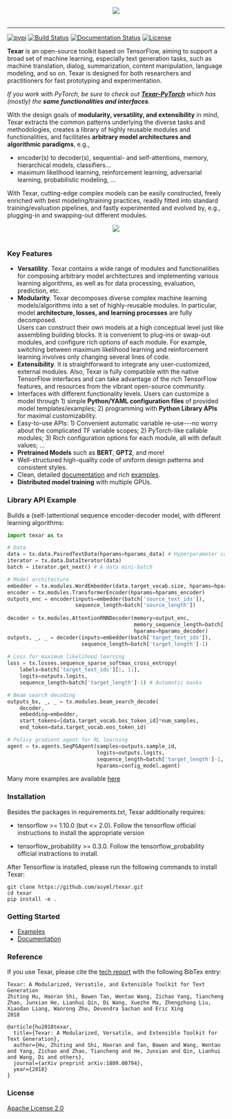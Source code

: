 <div align="center">
   <img src="./docs/_static/img/logo_h_035.png"><br><br>
</div>
 
-----------------


[![pypi](https://img.shields.io/pypi/v/texar.svg)](https://pypi.python.org/pypi/texar)
[![Build Status](https://travis-ci.org/asyml/texar.svg?branch=master)](https://travis-ci.org/asyml/texar)
[![Documentation Status](https://readthedocs.org/projects/texar/badge/?version=latest)](https://texar.readthedocs.io/en/latest/?badge=latest)
[![License](https://img.shields.io/badge/license-Apache%202.0-blue.svg)](https://github.com/asyml/texar/blob/master/LICENSE)
 
**Texar** is an open-source toolkit based on TensorFlow, aiming to support a broad set of machine learning, especially text generation tasks, such as machine translation, dialog, summarization, content manipulation, language modeling, and so on. Texar is designed for both researchers and practitioners for fast prototyping and experimentation.
 
*If you work with PyTorch, be sure to check out **[Texar-PyTorch](https://github.com/asyml/texar-pytorch)** which has (mostly) the **same functionalities and interfaces**.*

With the design goals of **modularity, versatility, and extensibility** in mind, Texar extracts the common patterns underlying the diverse tasks and methodologies, creates a library of highly reusable modules and functionalities, and facilitates **arbitrary model architectures and algorithmic paradigms**, e.g., 
   * encoder(s) to decoder(s), sequential- and self-attentions, memory, hierarchical models, classifiers... 
   * maximum likelihood learning, reinforcement learning, adversarial learning, probabilistic modeling, ... 

With Texar, cutting-edge complex models can be easily constructed, freely enriched with best modeling/training practices, readily fitted into standard training/evaluation pipelines, and fastly experimented and evolved by, e.g., plugging-in and swapping-out different modules.

<div align="center">
   <img src="./docs/_static/img/texar_stack.png"><br><br>
</div> 

### Key Features
* **Versatility**. Texar contains a wide range of modules and functionalities for composing arbitrary model architectures and implementing various learning algorithms, as well as for data processing, evaluation, prediction, etc.
* **Modularity**. Texar decomposes diverse complex machine learning models/algorithms into a set of highly-reusable modules. In particular, model **architecture, losses, and learning processes** are fully decomposed.  
Users can construct their own models at a high conceptual level just like assembling building blocks. It is convenient to plug-ins or swap-out modules, and configure rich options of each module. For example, switching between maximum likelihood learning and reinforcement learning involves only changing several lines of code.
* **Extensibility**. It is straightforward to integrate any user-customized, external modules. Also, Texar is fully compatible with the native TensorFlow interfaces and can take advantage of the rich TensorFlow features, and resources from the vibrant open-source community.
* Interfaces with different functionality levels. Users can customize a model through 1) simple **Python/YAML configuration files** of provided model templates/examples; 2) programming with **Python Library APIs** for maximal customizability.
* Easy-to-use APIs: 1) Convenient automatic variable re-use---no worry about the complicated TF variable scopes; 2) PyTorch-like callable modules; 3) Rich configuration options for each module, all with default values; ...
* **Pretrained Models** such as **BERT**, **GPT2**, and more!
* Well-structured high-quality code of uniform design patterns and consistent styles. 
* Clean, detailed [documentation](https://texar.readthedocs.io) and rich [examples](./examples).
* **Distributed model training** with multiple GPUs.

### Library API Example
Builds a (self-)attentional sequence encoder-decoder model, with different learning algorithms:
```python
import texar as tx

# Data 
data = tx.data.PairedTextData(hparams=hparams_data) # Hyperparameter configs in `hparams` 
iterator = tx.data.DataIterator(data)
batch = iterator.get_next() # A data mini-batch

# Model architecture
embedder = tx.modules.WordEmbedder(data.target_vocab.size, hparams=hparams_emb)
encoder = tx.modules.TransformerEncoder(hparams=hparams_encoder)
outputs_enc = encoder(inputs=embedder(batch['source_text_ids']),
                      sequence_length=batch['source_length'])
                      
decoder = tx.modules.AttentionRNNDecoder(memory=output_enc, 
                                         memory_sequence_length=batch['source_length'],
                                         hparams=hparams_decoder)
outputs, _, _ = decoder(inputs=embedder(batch['target_text_ids']),
                        sequence_length=batch['target_length']-1)
                        
# Loss for maximum likelihood learning
loss = tx.losses.sequence_sparse_softmax_cross_entropy(
    labels=batch['target_text_ids'][:, 1:],
    logits=outputs.logits,
    sequence_length=batch['target_length']-1) # Automatic masks

# Beam search decoding
outputs_bs, _, _ = tx.modules.beam_search_decode(
    decoder,
    embedding=embedder,
    start_tokens=[data.target_vocab.bos_token_id]*num_samples,
    end_token=data.target_vocab.eos_token_id)
```
```python
# Policy gradient agent for RL learning
agent = tx.agents.SeqPGAgent(samples=outputs.sample_id,
                             logits=outputs.logits,
                             sequence_length=batch['target_length']-1,
                             hparams=config_model.agent)
```
Many more examples are available [here](./examples)
  
### Installation
Besides the packages in requirements.txt, Texar additionally requires:

* tensorflow >= 1.10.0 (but <= 2.0). Follow the tensorflow official instructions to install the appropriate version

* tensorflow_probability >= 0.3.0. Follow the tensorflow_probability official instractions to install.

After Tensorflow is installed, please run the following commands to install Texar:
```
git clone https://github.com/asyml/texar.git
cd texar
pip install -e .
```

### Getting Started
* [Examples](./examples)
* [Documentation](https://texar.readthedocs.io)

### Reference
If you use Texar, please cite the [tech report](https://arxiv.org/abs/1809.00794) with the following BibTex entry:
```
Texar: A Modularized, Versatile, and Extensible Toolkit for Text Generation
Zhiting Hu, Haoran Shi, Bowen Tan, Wentao Wang, Zichao Yang, Tiancheng Zhao, Junxian He, Lianhui Qin, Di Wang, Xuezhe Ma, Zhengzhong Liu, Xiaodan Liang, Wanrong Zhu, Devendra Sachan and Eric Xing
2018

@article{hu2018texar,
  title={Texar: A Modularized, Versatile, and Extensible Toolkit for Text Generation},
  author={Hu, Zhiting and Shi, Haoran and Tan, Bowen and Wang, Wentao and Yang, Zichao and Zhao, Tiancheng and He, Junxian and Qin, Lianhui and Wang, Di and others},
  journal={arXiv preprint arXiv:1809.00794},
  year={2018}
}
```

### License
[Apache License 2.0](./LICENSE)
